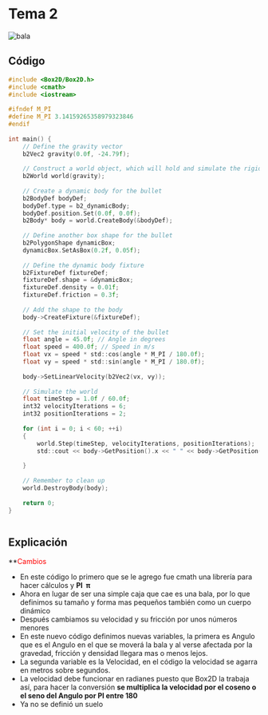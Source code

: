 # Tema 2

![bala](D:\obsidian\hola_mundo\Tema2_readme\bala.jpg)
## Código


```c
#include <Box2D/Box2D.h>  
#include <cmath>  
#include <iostream>  
  
#ifndef M_PI  
#define M_PI 3.14159265358979323846  
#endif  
  
int main() {  
    // Define the gravity vector  
    b2Vec2 gravity(0.0f, -24.79f);  
  
    // Construct a world object, which will hold and simulate the rigid bodies  
    b2World world(gravity);  
  
    // Create a dynamic body for the bullet  
    b2BodyDef bodyDef;  
    bodyDef.type = b2_dynamicBody;  
    bodyDef.position.Set(0.0f, 0.0f);  
    b2Body* body = world.CreateBody(&bodyDef);  
  
    // Define another box shape for the bullet  
    b2PolygonShape dynamicBox;  
    dynamicBox.SetAsBox(0.2f, 0.05f);  
  
    // Define the dynamic body fixture  
    b2FixtureDef fixtureDef;  
    fixtureDef.shape = &dynamicBox;  
    fixtureDef.density = 0.01f;  
    fixtureDef.friction = 0.3f;  
  
    // Add the shape to the body  
    body->CreateFixture(&fixtureDef);  
  
    // Set the initial velocity of the bullet  
    float angle = 45.0f; // Angle in degrees  
    float speed = 400.0f; // Speed in m/s  
    float vx = speed * std::cos(angle * M_PI / 180.0f);  
    float vy = speed * std::sin(angle * M_PI / 180.0f);  
  
    body->SetLinearVelocity(b2Vec2(vx, vy));  
  
    // Simulate the world  
    float timeStep = 1.0f / 60.0f;  
    int32 velocityIterations = 6;  
    int32 positionIterations = 2;  
  
    for (int i = 0; i < 60; ++i)  
    {  
        world.Step(timeStep, velocityIterations, positionIterations);  
        std::cout << body->GetPosition().x << " " << body->GetPosition().y << std::endl;  
  
    }  
  
    // Remember to clean up  
    world.DestroyBody(body);  
  
    return 0;  
}
````
```c
```

## Explicación

**<font color="red">Cambios</font>
- En este código lo primero que se le agrego fue cmath una librería para hacer cálculos y **PI  π**  
- Ahora en lugar de ser una simple caja que cae es una bala, por lo que definimos su tamaño y forma mas pequeños también como un cuerpo dinámico
- Después cambiamos su velocidad y su fricción por unos números menores
- En este nuevo código definimos nuevas variables, la primera es Angulo que es el Angulo en el que se moverá la bala y al verse afectada por la gravedad, fricción y densidad llegara mas o menos lejos.
- La segunda variable es la Velocidad, en el código la velocidad se agarra en metros sobre segundos.
- La velocidad debe funcionar en radianes puesto que Box2D la trabaja así, para hacer la conversión **se multiplica la velocidad por el coseno o el seno del Angulo por PI entre 180**
- Ya no se definió un suelo


